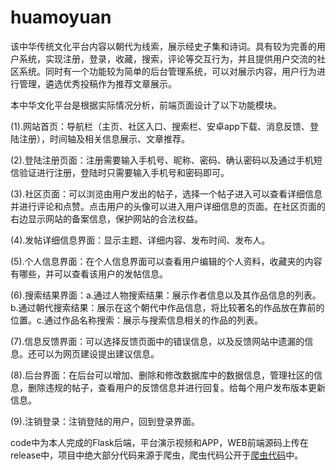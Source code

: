 # huamoyuan
该中华传统文化平台内容以朝代为线索，展示经史子集和诗词。具有较为完善的用户系统，实现注册，登录，收藏，搜索，评论等交互行为，并且提供用户交流的社区系统。同时有一个功能较为简单的后台管理系统，可以对展示内容，用户行为进行管理，遴选优秀投稿作为推荐文章展示。

本中华文化平台是根据实际情况分析，前端页面设计了以下功能模块。

(1).网站首页：导航栏（主页、社区入口、搜索栏、安卓app下载、消息反馈、登陆注册），时间轴及相关信息展示、文章推荐。

(2).登陆注册页面：注册需要输入手机号、昵称、密码、确认密码以及通过手机短信验证进行注册，登陆时只需要输入手机号和密码即可。

(3).社区页面：可以浏览由用户发出的帖子，选择一个帖子进入可以查看详细信息并进行评论和点赞。点击用户的头像可以进入用户详细信息的页面。在社区页面的右边显示网站的备案信息，保护网站的合法权益。

(4).发帖详细信息界面：显示主题、详细内容、发布时间、发布人。

(5).个人信息界面：在个人信息界面可以查看用户编辑的个人资料，收藏夹的内容有哪些，并可以查看该用户的发帖信息。

(6).搜索结果界面：a.通过人物搜索结果：展示作者信息以及其作品信息的列表。b.通过朝代搜索结果：展示在这个朝代中作品信息，将比较著名的作品放在靠前的位置。c.通过作品名称搜索：展示与搜索信息相关的作品的列表。

(7).信息反馈界面：可以选择反馈页面中的错误信息，以及反馈网站中遗漏的信息。还可以为网页建设提出建议信息。

(8).后台界面：在后台可以增加、删除和修改数据库中的数据信息，管理社区的信息，删除违规的帖子，查看用户的反馈信息并进行回复。给每个用户发布版本更新信息。

(9).注销登录：注销登陆的用户，回到登录界面。

code中为本人完成的Flask后端，平台演示视频和APP，WEB前端源码上传在release中，项目中绝大部分代码来源于爬虫，爬虫代码公开于[爬虫代码](https://github.com/ZCHSakura/tradition_spider)中。

[](https://github.com/ZCHSakura/huamoyuan/tree/main/img/WEB首页.jpeg)

[](https://github.com/ZCHSakura/huamoyuan/tree/main/img/WEB社区.jpeg)

[](https://github.com/ZCHSakura/huamoyuan/tree/main/img/WEB古籍详情页.jpeg)

[](https://github.com/ZCHSakura/huamoyuan/tree/main/img/APP时间轴.jpeg)

[](https://github.com/ZCHSakura/huamoyuan/tree/main/img/APP古籍展示.jpeg)
